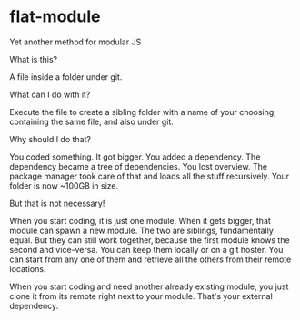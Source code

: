 # flat-module
Yet another method for modular JS

What is this?

A file inside a folder under git.

What can I do with it? 

Execute the file to create a sibling folder with a name of your choosing, containing the same file, and also under git.

Why should I do that?

You coded something. It got bigger. You added a dependency. The dependency became a tree of dependencies. You lost overview. The package manager took care of that and loads all the stuff recursively. Your folder is now ~100GB in size. 

But that is not necessary! 

When you start coding, it is just one module. When it gets bigger, that module can spawn a new module. The two are siblings, fundamentally equal. But they can still work together, because the first module knows the second and vice-versa. You can keep them locally or on a git hoster. You can start from any one of them and retrieve all the others from their remote locations.

When you start coding and need another already existing module, you just clone it from its remote right next to your module. That's your external dependency.
